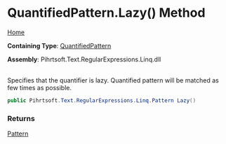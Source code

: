 # QuantifiedPattern\.Lazy\(\) Method

[Home](../../../../../../README.md)

**Containing Type**: [QuantifiedPattern](../README.md)

**Assembly**: Pihrtsoft\.Text\.RegularExpressions\.Linq\.dll

\
Specifies that the quantifier is lazy\. Quantified pattern will be matched as few times as possible\.

```csharp
public Pihrtsoft.Text.RegularExpressions.Linq.Pattern Lazy()
```

### Returns

[Pattern](../../Pattern/README.md)

